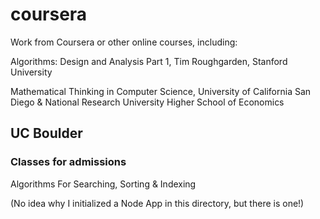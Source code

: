 # coursera
Work from Coursera or other online courses, including:  

Algorithms: Design and Analysis Part 1, Tim Roughgarden, Stanford University  

Mathematical Thinking in Computer Science, University of California San Diego &amp; National Research University Higher School of Economics

## UC Boulder

### Classes for admissions

Algorithms For Searching, Sorting & Indexing


(No idea why I initialized a Node App in this directory, but there is one!)